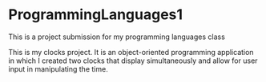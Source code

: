 # ProgrammingLanguages1
This is a project submission for my programming languages class

This is my clocks project. It is an object-oriented programming application in which I created two clocks that display simultaneously and allow for user input in manipulating the time. 

